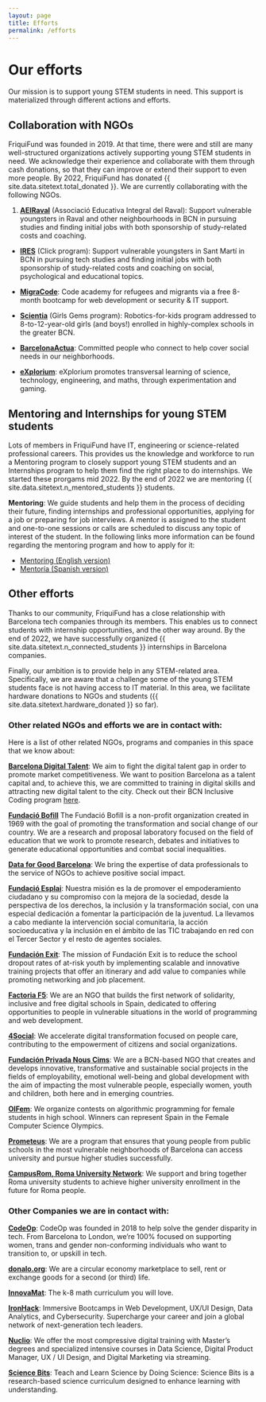 ```yaml
---
layout: page
title: Efforts
permalink: /efforts
---
```


# Our efforts

Our mission is to support young STEM students in need. This support is materialized through different actions and efforts.

## Collaboration with NGOs

FriquiFund was founded in 2019. At that time, there were and still are many well-structured organizations actively supporting young STEM students in need. We acknowledge their experience and collaborate with them through cash donations, so that they can improve or extend their support to even more people. By 2022, FriquiFund has donated {{ site.data.sitetext.total_donated }}. We are currently collaborating with the following NGOs.

1. **<a href="https://www.aeiraval.org" target="_blank">AEIRaval</a>** (Associació Educativa Integral del Raval): Support vulnerable youngsters in Raval and other neighbourhoods in BCN in pursuing studies and finding initial jobs with both sponsorship of study-related costs and coaching.

- **<a href="https://www.fundacioires.org/ca/que-fem/ecosistema-de-projectes/projecte-click" target="_blank">IRES</a>** (Click program): Support vulnerable youngsters in Sant Martí in BCN in pursuing tech studies and finding initial jobs with both sponsorship of study-related costs and coaching on social, psychological and educational topics.

- **<a href="https://migracode.openculturalcenter.org" target="_blank">MigraCode</a>**: Code academy for refugees and migrants via a free 8-month bootcamp for web development or security & IT support.

- **<a href="https://www.scientia.es/fundacion-scientia" target="_blank">Scientia</a>** (Girls Gems program): Robotics-for-kids program addressed to 8-to-12-year-old girls (and boys!) enrolled in highly-complex schools in the greater BCN.
- **<a href="https://www.barcelonactua.org/" target="_blank">BarcelonaActua</a>**: Committed people who connect to help cover social needs in our neighborhoods.
- **<a href="https://explorium.cat/" target="_blank">eXplorium</a>**: eXplorium promotes transversal learning of science, technology, engineering, and maths, through experimentation and gaming.


## Mentoring and Internships for young STEM students

Lots of members in FriquiFund have IT, engineering or science-related professional careers. This provides us the knowledge and workforce to run a Mentoring program to closely support young STEM students and an Internships program to help them find the right place to do internships. We started these prorgams mid 2022. By the end of 2022 we are mentoring {{ site.data.sitetext.n_mentored_students }} students. 

**Mentoring**: We guide students and help them in the process of deciding their future, finding internships and professional opportunities, applying for a job or preparing for job interviews. A mentor is assigned to the student and one-to-one sessions or calls are scheduled to discuss any topic of interest of the student. In the following links more information can be found regarding the mentoring program and how to apply for it:

- [Mentoring (English version)](/mentoring/en)
- [Mentoría (Spanish version)](/mentoring/es)



## Other efforts

Thanks to our community, FriquiFund has a close relationship with Barcelona tech companies through its members. This enables us to connect students with internship opportunities, and the other way around. By the end of 2022, we have successfully organized {{ site.data.sitetext.n_connected_students }} internships in Barcelona companies.

Finally, our ambition is to provide help in any STEM-related area. Specifically, we are aware that a challenge some of the young STEM students face is not having access to IT material. In this area, we facilitate hardware donations to NGOs and students ({{ site.data.sitetext.hardware_donated }} so far).

### Other related NGOs and efforts we are in contact with:

Here is a list of other related NGOs, programs and companies in this space that we know about:

**<a href="https://barcelonadigitaltalent.com/en" target="_blank">Barcelona Digital Talent</a>**: We aim to fight the digital talent gap in order to promote market competitiveness. We want to position Barcelona as a talent capital and, to achieve this, we are committed to training in digital skills and attracting new digital talent to the city. Check out their BCN Inclusive Coding program <a href="https://barcelonadigitaltalent.com/ca/bcn-inclusive-coding" target="_blank">here</a>.

**<a href="https://fundaciobofill.cat/" target="_blank">Fundació Bofill</a>** The Fundació Bofill is a non-profit organization created in 1969 with the goal of promoting the transformation and social change of our country. We are a research and proposal laboratory focused on the field of education that we work to promote research, debates and initiatives to generate educational opportunities and combat social inequalities.

**<a href="https://twitter.com/DataForGoodBCN" target="_blank">Data for Good Barcelona</a>**: We bring the expertise of data professionals to the service of NGOs to achieve positive social impact.

**<a href="https://fundacionesplai.org/" target="_blank">Fundació Esplai</a>**: Nuestra misión es la de promover el empoderamiento ciudadano y su compromiso con la mejora de la sociedad, desde la perspectiva de los derechos, la inclusión y la transformación social, con una especial dedicación a fomentar la participación de la juventud.  La llevamos a cabo mediante la intervención social comunitaria, la acción socioeducativa y la inclusión en el ámbito de las TIC trabajando en red con el Tercer Sector y el resto de agentes sociales.  

**<a href="https://fundacionexit.org/?lang=en" target="_blank">Fundación Exit</a>**: The mission of Fundación Exit is to reduce the school dropout rates of at-risk youth by implementing scalable and innovative training projects that offer an itinerary and add value to companies while promoting networking and job placement.

**<a href="https://factoriaf5.org" target="_blank">Factoria F5</a>**: We are an NGO that builds the first network of solidarity, inclusive and free digital schools in Spain, dedicated to offering opportunities to people in vulnerable situations in the world of programming and web development.

**<a href="https://www.m4social.org/ca" target="_blank">4Social</a>**: We accelerate digital transformation focused on people care, contributing to the empowerment of citizens and social organizations.

**<a href="https://www.nouscims.com/en/who-we-are/about-nous-cims" target="_blank">Fundación Privada Nous Cims</a>**: We are a BCN-based NGO that creates and develops innovative, transformative and sustainable social projects in the fields of employability, emotional well-being and global development with the aim of impacting the most vulnerable people, especially women, youth and children, both here and in emerging countries.

**<a href="https://oifem.es" target="_blank">OIFem</a>**: We organize contests on algorithmic programming for female students in high school. Winners can represent Spain in the Female Computer Science Olympics.

**<a href="https://afev.cat/projectes/prometeus" target="_blank">Prometeus</a>**: We are a program that ensures that young people from public schools in the most vulnerable neighborhoods of Barcelona can access university and pursue higher studies successfully.

**<a href="https://www.campusrom.org/" target="_blank">CampusRom, Roma University Network</a>**:  We support and bring together Roma university students to achieve higher university enrollment in the future for Roma people.

### Other Companies we are in contact with:

**<a href="https://codeop.tech" target="_blank">CodeOp</a>**: CodeOp was founded in 2018 to help solve the gender disparity in tech. From Barcelona to London, we’re 100% focused on supporting women, trans and gender non-conforming individuals who want to transition to, or upskill in tech.

**<a href="http://donalo.org" target="_blank">donalo.org</a>**: We are a circular economy marketplace to sell, rent or exchange goods for a second (or third) life.

**<a href="https://www.innovamat.com" target="_blank">InnovaMat</a>**: The k-8 math curriculum you will love.

**<a href="https://www.ironhack.com/es/en" target="_blank">IronHack</a>**: Immersive Bootcamps in Web Development, UX/UI Design, Data Analytics, and Cybersecurity. Supercharge your career and join a global network of next-generation tech leaders.

**<a href="https://nuclio.school" target="_blank">Nuclio</a>**: We offer the most compressive digital training with Master’s degrees and specialized intensive courses in Data Science, Digital Product Manager, UX / UI Design, and Digital Marketing via streaming.

**<a href="https://www.science-bits.com/site/en/" target="_blank">Science Bits</a>**: Teach and Learn Science by Doing Science: Science Bits is a research-based science curriculum designed to enhance learning with understanding.
